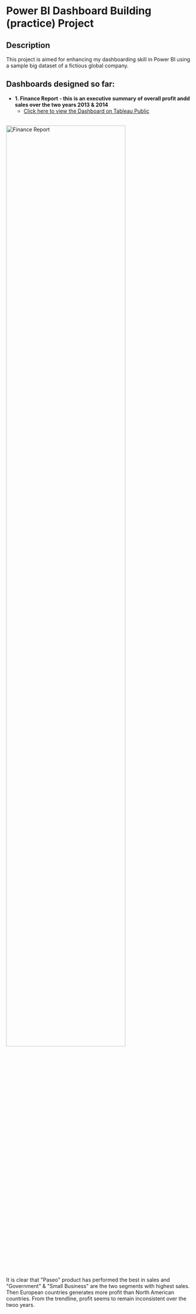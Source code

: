 
<h1> Power BI Dashboard Building (practice) Project </h1>

<h2>Description</h2>
This project is aimed for enhancing my dashboarding skill in Power BI using a sample big dataset of a fictious global company.
<br />

<h2>Dashboards designed so far: </h2>

- <b>1. Finance Report - this is an executive summary of overall profit andd sales over the two years 2013 & 2014 </b>
  - [Click here to view the Dashboard on Tableau Public](https://public.tableau.com/views/1_CategoryDashboard/CategoryDashboard?:language=en-US&publish=yes&:display_count=n&:origin=viz_share_link)
<br/>
<img src="https://i.imgur.com/QByqqTv.png" height="80%" width="80%" alt="Finance Report"/>
<br />
It is clear that "Paseo" product has performed the best in sales and "Government" & "Small Business" are the two segments with highest sales. Then European countries generates more profit than North American countries. From the trendline, profit seems to remain inconsistent over the twoo years.


<!--
 ```diff
- text in red
+ text in green
! text in orange
# text in gray
@@ text in purple (and bold)@@
```
--!>
